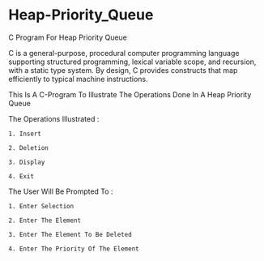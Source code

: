 # Heap-Priority_Queue
C Program For Heap Priority Queue

C is a general-purpose, procedural computer programming language supporting structured programming, lexical variable scope, and recursion, with a static type system. By design, C provides constructs that map efficiently to typical machine instructions.

This Is A C-Program To Illustrate The Operations Done In A Heap Priority Queue

The Operations Illustrated :

    1. Insert

    2. Deletion

    3. Display

    4. Exit

The User Will Be Prompted To :

    1. Enter Selection

    2. Enter The Element

    3. Enter The Element To Be Deleted

    4. Enter The Priority Of The Element
